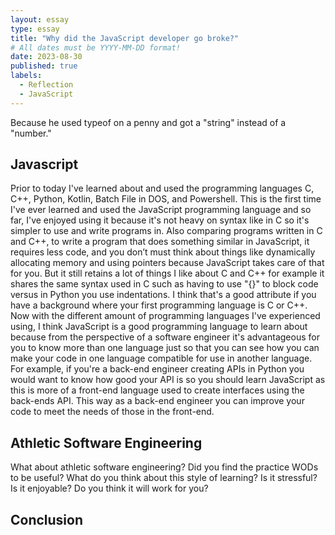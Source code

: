 ```yaml
---
layout: essay
type: essay
title: "Why did the JavaScript developer go broke?"
# All dates must be YYYY-MM-DD format!
date: 2023-08-30
published: true
labels:
  - Reflection
  - JavaScript
---
```


Because he used typeof on a penny and got a "string" instead of a "number."

## Javascript

  Prior to today I've learned about and used the programming languages C, C++, Python, Kotlin, Batch File in DOS, and Powershell. This is the first time I've ever learned and used the JavaScript programming language and so far, I've enjoyed using it because it's not heavy on syntax like in C so it's simpler to use and write programs in. Also comparing programs written in C and C++, to write a program that does something similar in JavaScript, it requires less code, and you don’t must think about things like dynamically allocating memory and using pointers because JavaScript takes care of that for you. But it still retains a lot of things I like about C and C++ for example it shares the same syntax used in C such as having to use "{}" to block code versus in Python you use indentations. I think that's a good attribute if you have a background where your first programming language is C or C++. Now with the different amount of programming languages I've experienced using, I think JavaScript is a good programming language to learn about because from the perspective of a software engineer it's advantageous for you to know more than one language just so that you can see how you can make your code in one language compatible for use in another language. For example, if you're a back-end engineer creating APIs in Python you would want to know how good your API is so you should learn JavaScript as this is more of a front-end language used to create interfaces using the back-ends API. This way as a back-end engineer you can improve your code to meet the needs of those in the front-end.

## Athletic Software Engineering

What about athletic software engineering? 
Did you find the practice WODs to be useful? 
What do you think about this style of learning? 
Is it stressful? 
Is it enjoyable? Do you think it will work for you?

## Conclusion


